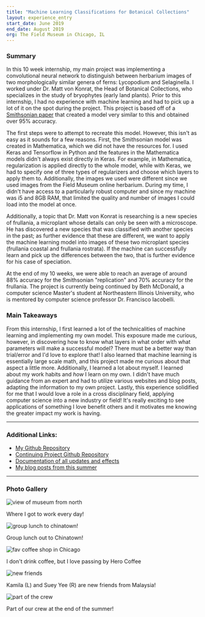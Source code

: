 ```yaml
---
title: "Machine Learning Classifications for Botanical Collections"
layout: experience_entry
start_date: June 2019
end_date: August 2019
org: The Field Museum in Chicago, IL
---
```


<h3>Summary</h3>
<p>In this 10 week internship, my main project was implementing a <span class="standOut">convolutional neural network</span> to distinguish between herbarium images of two morphologically similar genera of ferns: Lycopodium and Selaginella. I worked under Dr. Matt von Konrat, the Head of Botanical Collections, who specializes in the study of bryophytes (early land plants). Prior to this internship, I had no experience with machine learning and had to pick up a lot of it on the spot during the project. This project is based off of a <a href="https://bdj.pensoft.net/article/21139/element/5/3811021/">Smithsonian paper</a> that created a model very similar to this and obtained over 95% accuracy.</p>
<p>The first steps were to attempt to recreate this model. However, this isn't as easy as it sounds for a few reasons. First, the Smithsonian model was created in Mathematica, which we did not have the resources for. I used Keras and Tensorflow in Python and the features in the Mathematica models didn't always exist directly in Keras. For example, in Mathematica, regularization is applied directly to the whole model, while with Keras, we had to specify one of three types of regularizers and choose which layers to apply them to. Additionally, the images we used were different since we used images from the Field Museum online herbarium. During my time, I didn't have access to a particularly robust computer and since my machine was i5 and 8GB RAM, that limited the quality and number of images I could load into the model at once.</p>
<p>Additionally, a topic that Dr. Matt von Konrat is researching is a new species of frullania, a microplant whose details can only be seen with a microscope. He has discovered a new species that was classified with another species in the past; as further evidence that these are different, we want to apply the machine learning model into images of these two microplant species (frullania coastal and frullania rostrata). If the machine can successfully learn and pick up the differences between the two, that is further evidence for his case of speciation.</p>
<p>At the end of my 10 weeks, we were able to reach an average of around 88% accuracy for the Smithsonian "replication" and 70% accuracy for the frullania. The project is currently being continued by Beth McDonald, a computer science Master's student at Northeastern Illinois University, who is mentored by computer science professor Dr. Francisco Iacobelli. </p>
<h3>Main Takeaways</h3>
<p>From this internship, I first learned a lot of the technicalities of machine learning and implementing my own model. This exposure made me curious, however, in discovering how to know what layers in what order with what parameters will make a successful model? There must be a better way than trial/error and I'd love to explore that! I also learned that machine learning is essentially large scale math, and this project made me curious about that aspect a little more. Additionally, I learned a lot about myself. <span class="standOut">I learned about my work habits and <i>how</i> I learn on my own</span>. I didn't have much guidance from an expert and had to utilize various websites and blog posts, adapting the information to my own project. Lastly, this experience solidified for me that I would love a role in a <span class="standOut">cross disciplinary field</span>, applying computer science into a new industry or field! It's really exciting to see applications of something I love benefit others and it motivates me knowing the greater impact my work is having. </p>
<hr>

<h3>Additional Links:</h3>
<ul>
	<li><a href="https://github.com/allisonchen23/ml_classifications">My Github Repository</a></li>
	<li><a href="https://github.com/emcdona1/field_classification">Continuing Project Github Repository</a></li>
	<li><a href="https://docs.google.com/spreadsheets/d/15972K_rdv3zpnvnV--wSaTpiK0jnVDkBzhUWjre5BLg/edit?usp=sharing">Documentation of all updates and effects</a></li>
	<li><a href="https://allisonchen23.github.io/food_for_thought/field_museum_blog/index.html">My blog posts from this summer</a></li>
</ul>
<hr>

<h3>Photo Gallery</h3>
<div id="photo_gal">
	<div class="pic_and_cap">
		<div class="pic"><img src="../assets/images/experience/fm/field_n_entrance.jpg" alt="view of museum from north" class="images full">
		</div>
		<div class="cap"><p class="caption">Where I got to work every day!</p>
		</div>
	</div>
	<div class="pic_and_cap">
		<div class="pic"><img src="../assets/images/experience/fm/chinatown.jpg" alt="group lunch to chinatown!" class="images full">
		</div>
		<div class="cap"><p class="caption">Group lunch out to Chinatown!</p>
		</div>
	</div>
	<div class="pic_and_cap">
		<div class="pic"><img src="../assets/images/experience/fm/hero_coffee.jpg" alt="fav coffee shop in Chicago" class="images full">
		</div>
		<div class="cap"><p class="caption">I don't drink coffee, but I love passing by Hero Coffee</p>
		</div>
	</div>
	<div class="pic_and_cap">
		<div class="pic"><img src="../assets/images/experience/fm/kamila_suey_yee.jpg" alt="new friends" class="images full">
		</div>
		<div class="cap"><p class="caption">Kamila (L) and Suey Yee (R) are new friends from Malaysia!</p>
		</div>
	</div>
	<div class="pic_and_cap">
		<div class="pic"><img src="../assets/images/experience/fm/crew.jpg" alt="part of the crew" class="images full">
		</div>
		<div class="cap"><p class="caption">Part of our crew at the end of the summer!</p>
		</div>
	</div>
</div>